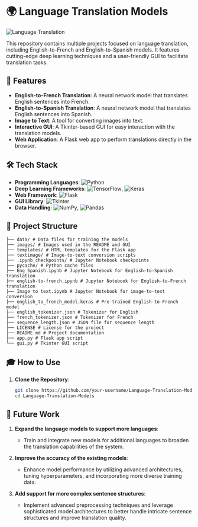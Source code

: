 # 🌍 Language Translation Models

![Language Translation](images/translation_banner.png)

This repository contains multiple projects focused on language translation, including English-to-French and English-to-Spanish models. It features cutting-edge deep learning techniques and a user-friendly GUI to facilitate translation tasks.

## 🚀 Features

- **English-to-French Translation**: A neural network model that translates English sentences into French.
- **English-to-Spanish Translation**: A neural network model that translates English sentences into Spanish.
- **Image to Text**: A tool for converting images into text.
- **Interactive GUI**: A Tkinter-based GUI for easy interaction with the translation models.
- **Web Application**: A Flask web app to perform translations directly in the browser.

## 🛠️ Tech Stack

- **Programming Languages**: ![Python](https://img.shields.io/badge/-Python-3776AB?logo=python&logoColor=white)
- **Deep Learning Frameworks**: ![TensorFlow](https://img.shields.io/badge/-TensorFlow-FF6F00?logo=tensorflow&logoColor=white), ![Keras](https://img.shields.io/badge/-Keras-D00000?logo=keras&logoColor=white)
- **Web Framework**: ![Flask](https://img.shields.io/badge/-Flask-000000?logo=flask&logoColor=white)
- **GUI Library**: ![Tkinter](https://img.shields.io/badge/-Tkinter-FF69B4)
- **Data Handling**: ![NumPy](https://img.shields.io/badge/-NumPy-013243?logo=numpy&logoColor=white), ![Pandas](https://img.shields.io/badge/-Pandas-150458?logo=pandas&logoColor=white)

## 📁 Project Structure
```
├── data/ # Data files for training the models
├── images/ # Images used in the README and GUI
├── templates/ # HTML templates for the Flask app
├── textimage/ # Image-to-text conversion scripts
├── .ipynb_checkpoints/ # Jupyter Notebook checkpoints
├── pycache/ # Python cache files
├── Eng_Spanish.ipynb # Jupyter Notebook for English-to-Spanish translation
├── english-to-french.ipynb # Jupyter Notebook for English-to-French translation
├── Image to text.ipynb # Jupyter Notebook for image-to-text conversion
├── english_to_french_model.keras # Pre-trained English-to-French model
├── english_tokenizer.json # Tokenizer for English
├── french_tokenizer.json # Tokenizer for French
├── sequence_length.json # JSON file for sequence length
├── LICENSE # License for the project
├── README.md # Project documentation
├── app.py # Flask app script
└── gui.py # Tkinter GUI script
```

## 🎓 How to Use

1. **Clone the Repository**:
   ```bash
   git clone https://github.com/your-username/Language-Translation-Models.git
   cd Language-Translation-Models

## 🎯 Future Work

1. **Expand the language models to support more languages**:
   - Train and integrate new models for additional languages to broaden the translation capabilities of the system.

2. **Improve the accuracy of the existing models**:
   - Enhance model performance by utilizing advanced architectures, tuning hyperparameters, and incorporating more diverse training data.

3. **Add support for more complex sentence structures**:
   - Implement advanced preprocessing techniques and leverage sophisticated model architectures to better handle intricate sentence structures and improve translation quality.

